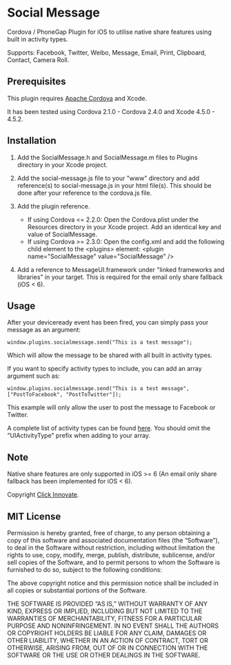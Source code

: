Social Message
==============

Cordova / PhoneGap Plugin for iOS to utilise native share features using built in activity types.

Supports: Facebook, Twitter, Weibo, Message, Email, Print, Clipboard, Contact, Camera Roll.


## Prerequisites

This plugin requires [Apache Cordova](http://incubator.apache.org/cordova/) and Xcode.

It has been tested using Cordova 2.1.0 - Cordova 2.4.0 and Xcode 4.5.0 - 4.5.2.


## Installation

1. Add the SocialMessage.h and SocialMessage.m files to Plugins directory in your Xcode project.

2. Add the social-message.js file to your "www" directory and add reference(s) to social-message.js in your html file(s). This should be done after your reference to the cordova.js file.

3. Add the plugin reference.
	- If using Cordova <= 2.2.0: Open the Cordova.plist under the Resources directory in your Xcode project. Add an identical key and value of SocialMessage.
	- If using Cordova >= 2.3.0: Open the config.xml and add the following child element to the &lt;plugins&gt; element:
		&lt;plugin name="SocialMessage" value="SocialMessage" /&gt;

4. Add a reference to MessageUI.framework under "linked frameworks and libraries" in your target. This is required for the email only share fallback (iOS < 6).

## Usage

After your deviceready event has been fired, you can simply pass your message as an argument:

	window.plugins.socialmessage.send("This is a test message");

Which will allow the message to be shared with all built in activity types.

If you want to specify activity types to include, you can add an array argument such as:

	window.plugins.socialmessage.send("This is a test message", ["PostToFacebook", "PostToTwitter"]);
	
This example will only allow the user to post the message to Facebook or Twitter.

A complete list of activity types can be found [here](http://developer.apple.com/library/ios/#documentation/UIKit/Reference/UIActivity_Class/Reference/Reference.html#//apple_ref/occ/cl/UIActivity). You should omit the "UIActivityType" prefix when adding to your array.


## Note

Native share features are only supported in iOS >= 6 (An email only share fallback has been implemented for iOS < 6).

Copyright [Click Innovate](http://www.clickinnovate.com/).


## MIT License

Permission is hereby granted, free of charge, to any person obtaining a copy of this software and associated documentation files (the “Software”), to deal in the Software without restriction, including without limitation the rights to use, copy, modify, merge, publish, distribute, sublicense, and/or sell copies of the Software, and to permit persons to whom the Software is furnished to do so, subject to the following conditions:

The above copyright notice and this permission notice shall be included in all copies or substantial portions of the Software.

THE SOFTWARE IS PROVIDED “AS IS,” WITHOUT WARRANTY OF ANY KIND, EXPRESS OR IMPLIED, INCLUDING BUT NOT LIMITED TO THE WARRANTIES OF MERCHANTABILITY, FITNESS FOR A PARTICULAR PURPOSE AND NONINFRINGEMENT. IN NO EVENT SHALL THE AUTHORS OR COPYRIGHT HOLDERS BE LIABLE FOR ANY CLAIM, DAMAGES OR OTHER LIABILITY, WHETHER IN AN ACTION OF CONTRACT, TORT OR OTHERWISE, ARISING FROM, OUT OF OR IN CONNECTION WITH THE SOFTWARE OR THE USE OR OTHER DEALINGS IN THE SOFTWARE.